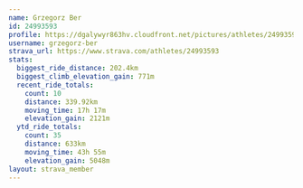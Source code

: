```yaml
---
name: Grzegorz Ber
id: 24993593
profile: https://dgalywyr863hv.cloudfront.net/pictures/athletes/24993593/7453165/12/large.jpg
username: grzegorz-ber
strava_url: https://www.strava.com/athletes/24993593
stats:
  biggest_ride_distance: 202.4km
  biggest_climb_elevation_gain: 771m
  recent_ride_totals:
    count: 10
    distance: 339.92km
    moving_time: 17h 17m
    elevation_gain: 2121m
  ytd_ride_totals:
    count: 35
    distance: 633km
    moving_time: 43h 55m
    elevation_gain: 5048m
layout: strava_member
--- 
```

